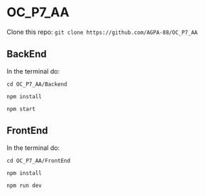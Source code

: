 # OC_P7_AA
Clone this repo:
``git clone https://github.com/AGPA-88/OC_P7_AA``

## BackEnd

In the terminal do:

``cd OC_P7_AA/Backend``

``npm install``

``npm start``

## FrontEnd

In the terminal do:

``cd OC_P7_AA/FrontEnd``

``npm install``

``npm run dev``
